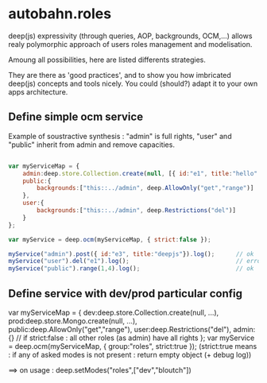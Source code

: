 autobahn.roles
===

deep(js) expressivity (through queries, AOP, backgrounds, OCM,...) allows realy polymorphic approach of users roles management and modelisation.

Amoung all possibilities, here are listed differents strategies.

They are there as 'good practices', and to show you how imbricated deep(js) concepts and tools nicely.
You could (should?) adapt it to your own apps architecture.


## Define simple ocm service

Example of soustractive synthesis : "admin" is full rights, "user" and "public" inherit from admin and remove capacities.

```javascript

var myServiceMap = {
	admin:deep.store.Collection.create(null, [{ id:"e1", title:"hello" }, { id:"e2", title:"world" }]),
	public:{
		backgrounds:["this::../admin", deep.AllowOnly("get","range")]
	},
	user:{
		backgrounds:["this::../admin", deep.Restrictions("del")]
	}
};

var myService = deep.ocm(myServiceMap, { strict:false });

myService("admin").post({ id:"e3", title:"deepjs"}).log();		// ok
myService("user").del("e1").log();								// error : 403
myService("public").range(1,4).log();							// ok

```


## Define service with dev/prod particular config 

var myServiceMap = {
	dev:deep.store.Collection.create(null, ...),
	prod:deep.store.Mongo.create(null, ...),
	public:deep.AllowOnly("get","range"),
	user:deep.Restrictions("del"),
	admin:{}
	// if strict:false : all other roles (as admin) have all rights
};
var myService = deep.ocm(myServiceMap, { group:"roles", strict:true });
(strict:true means : if any of asked modes is not present : return empty object (+ debug log))

==> on usage :
deep.setModes("roles",["dev","bloutch"])

